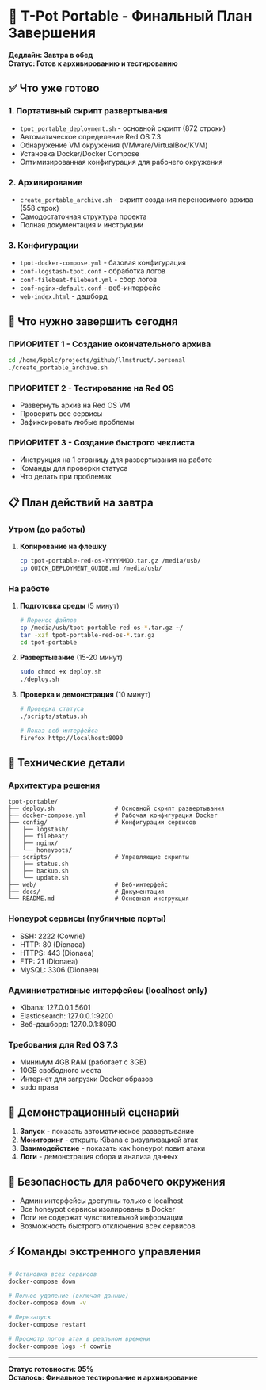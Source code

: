 # 🎯 T-Pot Portable - Финальный План Завершения
**Дедлайн: Завтра в обед**  
**Статус: Готов к архивированию и тестированию**

## ✅ Что уже готово

### 1. Портативный скрипт развертывания
- `tpot_portable_deployment.sh` - основной скрипт (872 строки)
- Автоматическое определение Red OS 7.3
- Обнаружение VM окружения (VMware/VirtualBox/KVM)
- Установка Docker/Docker Compose
- Оптимизированная конфигурация для рабочего окружения

### 2. Архивирование
- `create_portable_archive.sh` - скрипт создания переносимого архива (558 строк)
- Самодостаточная структура проекта
- Полная документация и инструкции

### 3. Конфигурации
- `tpot-docker-compose.yml` - базовая конфигурация
- `conf-logstash-tpot.conf` - обработка логов
- `conf-filebeat-filebeat.yml` - сбор логов
- `conf-nginx-default.conf` - веб-интерфейс
- `web-index.html` - дашборд

## 🚧 Что нужно завершить сегодня

### ПРИОРИТЕТ 1 - Создание окончательного архива
```bash
cd /home/kpblc/projects/github/llmstruct/.personal
./create_portable_archive.sh
```

### ПРИОРИТЕТ 2 - Тестирование на Red OS
- Развернуть архив на Red OS VM 
- Проверить все сервисы
- Зафиксировать любые проблемы

### ПРИОРИТЕТ 3 - Создание быстрого чеклиста
- Инструкция на 1 страницу для развертывания на работе
- Команды для проверки статуса
- Что делать при проблемах

## 📋 План действий на завтра

### Утром (до работы)
1. **Копирование на флешку**
   ```bash
   cp tpot-portable-red-os-YYYYMMDD.tar.gz /media/usb/
   cp QUICK_DEPLOYMENT_GUIDE.md /media/usb/
   ```

### На работе
1. **Подготовка среды** (5 минут)
   ```bash
   # Перенос файлов
   cp /media/usb/tpot-portable-red-os-*.tar.gz ~/
   tar -xzf tpot-portable-red-os-*.tar.gz
   cd tpot-portable
   ```

2. **Развертывание** (15-20 минут)
   ```bash
   sudo chmod +x deploy.sh
   ./deploy.sh
   ```

3. **Проверка и демонстрация** (10 минут)
   ```bash
   # Проверка статуса
   ./scripts/status.sh
   
   # Показ веб-интерфейса
   firefox http://localhost:8090
   ```

## 🔧 Технические детали

### Архитектура решения
```
tpot-portable/
├── deploy.sh                 # Основной скрипт развертывания
├── docker-compose.yml        # Рабочая конфигурация Docker
├── config/                   # Конфигурации сервисов
│   ├── logstash/
│   ├── filebeat/
│   ├── nginx/
│   └── honeypots/
├── scripts/                  # Управляющие скрипты
│   ├── status.sh
│   ├── backup.sh
│   └── update.sh
├── web/                      # Веб-интерфейс
├── docs/                     # Документация
└── README.md                 # Основная инструкция
```

### Honeypot сервисы (публичные порты)
- SSH: 2222 (Cowrie)
- HTTP: 80 (Dionaea)  
- HTTPS: 443 (Dionaea)
- FTP: 21 (Dionaea)
- MySQL: 3306 (Dionaea)

### Административные интерфейсы (localhost only)
- Kibana: 127.0.0.1:5601
- Elasticsearch: 127.0.0.1:9200
- Веб-дашборд: 127.0.0.1:8090

### Требования для Red OS 7.3
- Минимум 4GB RAM (работает с 3GB)
- 10GB свободного места
- Интернет для загрузки Docker образов
- sudo права

## 🎯 Демонстрационный сценарий

1. **Запуск** - показать автоматическое развертывание
2. **Мониторинг** - открыть Kibana с визуализацией атак
3. **Взаимодействие** - показать как honeypot ловит атаки
4. **Логи** - демонстрация сбора и анализа данных

## 🔐 Безопасность для рабочего окружения

- Админ интерфейсы доступны только с localhost
- Все honeypot сервисы изолированы в Docker
- Логи не содержат чувствительной информации
- Возможность быстрого отключения всех сервисов

## ⚡ Команды экстренного управления

```bash
# Остановка всех сервисов
docker-compose down

# Полное удаление (включая данные)
docker-compose down -v

# Перезапуск
docker-compose restart

# Просмотр логов атак в реальном времени
docker-compose logs -f cowrie
```

---
**Статус готовности: 95%**  
**Осталось: Финальное тестирование и архивирование**
